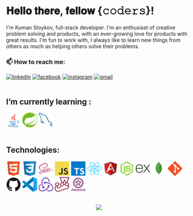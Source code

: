 # 𝐇𝐞𝐥𝐥𝐨 𝐭𝐡𝐞𝐫𝐞, 𝐟𝐞𝐥𝐥𝐨𝐰 {𝚌𝚘𝚍𝚎𝚛𝚜}! 
I'm Kuman Stoykov, full-stack developer. I'm an enthusiast of creative problem solving and products, with an ever-growing love for products with great results. I'm fun to work with, I always like to learn new things from others as much as helping others solve their problems.

### 📫 How to reach me:
[<img  alt="linkedin" width="90px" height="25px" target="_blank" src="https://img.shields.io/badge/LinkedIn-0077B5?style=for-the-badge&logo=linkedin&logoColor=white" />](https://www.linkedin.com/in/kuman-stoykov-a1b413239/)
[<img  alt="facebook" width="90px" height="25px" target="_blank" src="https://img.shields.io/badge/Facebook-1877F2?style=for-the-badge&logo=facebook&logoColor=white" />](https://www.facebook.com/kumanstoykov/)
[<img  alt="instagram" width="90px" height="25px" target="_blank" src="https://img.shields.io/badge/Instagram-E4405F?style=for-the-badge&logo=instagram&logoColor=white" />](https://www.instagram.com/kumanstoykov/)
[<img  alt="gmail" width="90px" height="25px" target="_blank" src="https://img.shields.io/badge/Gmail-D14836?style=for-the-badge&logo=gmail&logoColor=white" />](mailto:kumanstoykov@gmail.com)
<br><br>

## I’m currently learning :

<code><img alt="java" width="40px" src="https://github.com/devicons/devicon/blob/master/icons/java/java-original.svg" /></code>
<code><img alt="spring" width="40px" src="https://github.com/devicons/devicon/blob/master/icons/spring/spring-original.svg" /></code>
<code><img alt="mysql" width="40px" src="https://github.com/devicons/devicon/blob/master/icons/mysql/mysql-original.svg" /></code>
<br><br>

## Technologies:

  <code><img alt="html" width="40px" src="https://github.com/devicons/devicon/blob/master/icons/html5/html5-original.svg" /></code>
  <code><img alt="css" width="40px" src="https://github.com/devicons/devicon/blob/master/icons/css3/css3-original.svg" /></code>
  <code><img alt="sass" width="40px" src="https://github.com/devicons/devicon/blob/master/icons/sass/sass-original.svg" /></code>
  <code><img alt="javascript" width="40px" src="https://github.com/devicons/devicon/blob/master/icons/javascript/javascript-original.svg" /></code>
  <code><img alt="typescript" width="40px" src="https://github.com/devicons/devicon/blob/master/icons/typescript/typescript-original.svg" /></code>
  <code><img alt="react" width="40px" src="https://github.com/devicons/devicon/blob/master/icons/react/react-original.svg" /></code>
  <code><img alt="angular" width="40px" src="https://github.com/devicons/devicon/blob/master/icons/angularjs/angularjs-original.svg" /></code>
  <code><img alt="nodejs" width="40px" src="https://github.com/devicons/devicon/blob/master/icons/nodejs/nodejs-original.svg" /></code>
  <code><img alt="express" width="40px" src="https://github.com/devicons/devicon/blob/master/icons/express/express-original.svg" /></code>
  <code><img alt="mongodb" width="40px" src="https://github.com/devicons/devicon/blob/master/icons/mongodb/mongodb-original.svg" /></code>
  <code><img alt="git" width="40px" src="https://github.com/devicons/devicon/blob/master/icons/git/git-original.svg" /></code>
  <code><img alt="github" width="40px" src="https://github.com/devicons/devicon/blob/master/icons/github/github-original.svg" /></code>
  <code><img alt="heroku" width="40px" src="https://github.com/devicons/devicon/blob/master/icons/vscode/vscode-original.svg" /></code>
  <code><img alt="redux" width="40px" src="https://github.com/devicons/devicon/blob/master/icons/redux/redux-original.svg" /></code>
  <code><img alt="jest" width="40px" src="https://github.com/devicons/devicon/blob/master/icons/jest/jest-plain.svg" /></code>
  <code><img alt="jest" width="40px" src="https://github.com/devicons/devicon/blob/master/icons/jasmine/jasmine-plain-wordmark.svg" /></code>
<br><br>

<div align="center">
  <img src="https://github-readme-stats.vercel.app/api/top-langs/?username=KumanStoykov&layout=compact&card_width=500"></img>
</div>

